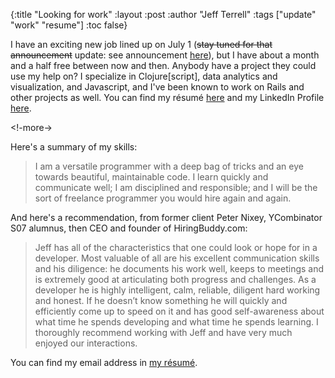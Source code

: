 {:title "Looking for work"
 :layout :post
 :author "Jeff Terrell"
 :tags ["update" "work" "resume"]
 :toc false}

I have an exciting new job lined up on July 1
(~~stay tuned for that announcement~~
update: see announcement [here](../2018-03-03-new-job/)), but I have about a
month and a half free between now and then.  Anybody have a project they could
use my help on? I specialize in Clojure\[script\], data analytics and
visualization, and Javascript, and I've been known to work on Rails and other
projects as well. You can find my r&eacute;sum&eacute; [here](/img/résumé.pdf)
and my LinkedIn Profile [here](https://www.linkedin.com/in/jeffreyterrell/).

<!-more->

Here's a summary of my skills:

> I am a versatile programmer with a deep bag of tricks and an eye towards
> beautiful, maintainable code.  I learn quickly and communicate well; I am
> disciplined and responsible; and I will be the sort of freelance programmer
> you would hire again and again.

And here's a recommendation, from former client Peter Nixey, YCombinator S07
alumnus, then CEO and founder of HiringBuddy.com:

> Jeff has all of the characteristics that one could look or hope for in a
> developer.  Most valuable of all are his excellent communication skills and
> his diligence:  he documents his work well, keeps to meetings and  is
> extremely  good  at  articulating  both  progress  and  challenges.   As  a
> developer  he  is  highly intelligent, calm, reliable, diligent hard working
> and honest.  If he doesn’t know something he will quickly and efficiently
> come up to speed on it and has good self-awareness about what time he spends
> developing and what time he spends learning.  I thoroughly recommend working
> with Jeff and have very much enjoyed our interactions.

You can find my email address in [my r&eacute;sum&eacute;](/img/résumé.pdf).
